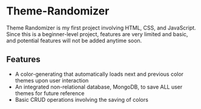# Theme-Randomizer
Theme Randomizer is my first project involving HTML, CSS, and JavaScript. Since this is a beginner-level project, features are very limited and basic, and potential features will not be added anytime soon. 

## Features
* A color-generating that automatically loads next and previous color themes upon user interaction
* An integrated non-relational database, MongoDB, to save ALL user themes for future reference
* Basic CRUD operations involving the saving of colors
